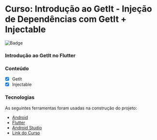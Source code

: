 # Curso: Introdução ao GetIt - Injeção de Dependências com GetIt + Injectable

![Badge](https://img.shields.io/badge/Marcos%20Dias%20Vendramini-Flutter-blue)

### Introdução ao GetIt no Flutter

### Conteúdo

- [x] GetIt
- [x] Injectable

### Tecnologias

As seguintes ferramentas foram usadas na construção do projeto:

- [Android](https://developer.android.com/)
- [Flutter](https://flutter.dev/)
- [Android Studio](https://developer.android.com/studio)
- [Link do Curso](https://www.startto.dev/courses/flutterDI)